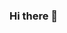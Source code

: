 ### Hi there 👋

<!--
**shootingstaronly99/shootingstaronly99** is a ✨ _special_ ✨ repository because its `README.md` (this file) appears on your GitHub profile.

Here are some ideas to get you started:

- 🔭 I’m currently working on idrok.net
- 🌱 I’m currently learning neural networks
- 👯 I’m looking to collaborate on ...
- 🤔 I’m looking for help with ...
- 💬 Ask me about Java , c++ ,HTML,CSS,JavaScript
- 📫 How to reach me: ...
- 😄 Pronouns: ...
- ⚡ Fun fact: 
-->
